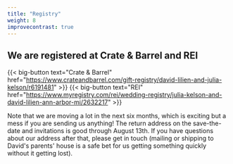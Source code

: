 ```yaml
---
title: "Registry"
weight: 8
improvecontrast: true
---
```


## We are registered at Crate & Barrel and REI

{{< big-button text="Crate & Barrel" href="https://www.crateandbarrel.com/gift-registry/david-lilien-and-julia-kelson/r6191481" >}}
{{< big-button text="REI" href="https://www.myregistry.com/rei/wedding-registry/julia-kelson-and-david-lilien-ann-arbor-mi/2632217" >}}

Note that we are moving a lot in the next six months, which is exciting but a mess if you are sending us anything! The return address on the save-the-date and invitations is good through August 13th. If you have questions about our address after that, please get in touch (mailing or shipping to David's parents' house is a safe bet for us getting something quickly without it getting lost).
